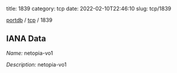 title: 1839
category: tcp
date: 2022-02-10T22:46:10
slug: tcp/1839

[portdb](/) / [tcp](/category/tcp.html) / 1839


## IANA Data

_Name:_ netopia-vo1

_Description:_ netopia-vo1

